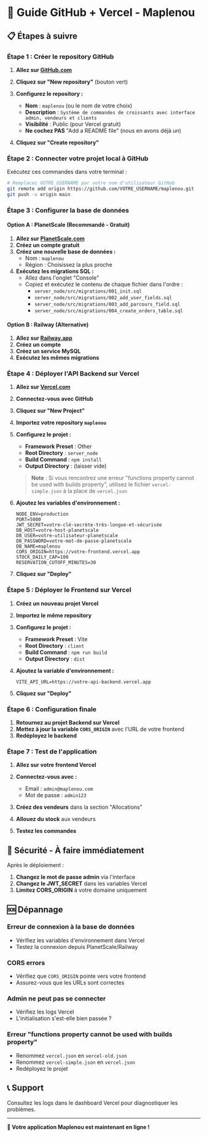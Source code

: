 # 🚀 Guide GitHub + Vercel - Maplenou

## 📋 Étapes à suivre

### **Étape 1 : Créer le repository GitHub**

1. **Allez sur [GitHub.com](https://github.com)**
2. **Cliquez sur "New repository"** (bouton vert)
3. **Configurez le repository :**
   - **Nom** : `maplenou` (ou le nom de votre choix)
   - **Description** : `Système de commandes de croissants avec interface admin, vendeurs et clients`
   - **Visibilité** : Public (pour Vercel gratuit)
   - **Ne cochez PAS** "Add a README file" (nous en avons déjà un)

4. **Cliquez sur "Create repository"**

### **Étape 2 : Connecter votre projet local à GitHub**

Exécutez ces commandes dans votre terminal :

```bash
# Remplacez VOTRE_USERNAME par votre nom d'utilisateur GitHub
git remote add origin https://github.com/VOTRE_USERNAME/maplenou.git
git push -u origin main
```

### **Étape 3 : Configurer la base de données**

#### Option A : PlanetScale (Recommandé - Gratuit)

1. **Allez sur [PlanetScale.com](https://planetscale.com)**
2. **Créez un compte gratuit**
3. **Créez une nouvelle base de données :**
   - Nom : `maplenou`
   - Région : Choisissez la plus proche
4. **Exécutez les migrations SQL :**
   - Allez dans l'onglet "Console"
   - Copiez et exécutez le contenu de chaque fichier dans l'ordre :
     - `server_node/src/migrations/001_init.sql`
     - `server_node/src/migrations/002_add_user_fields.sql`
     - `server_node/src/migrations/003_add_parcours_field.sql`
     - `server_node/src/migrations/004_create_orders_table.sql`

#### Option B : Railway (Alternative)

1. **Allez sur [Railway.app](https://railway.app)**
2. **Créez un compte**
3. **Créez un service MySQL**
4. **Exécutez les mêmes migrations**

### **Étape 4 : Déployer l'API Backend sur Vercel**

1. **Allez sur [Vercel.com](https://vercel.com)**
2. **Connectez-vous avec GitHub**
3. **Cliquez sur "New Project"**
4. **Importez votre repository `maplenou`**
5. **Configurez le projet :**
   - **Framework Preset** : Other
   - **Root Directory** : `server_node`
   - **Build Command** : `npm install`
   - **Output Directory** : (laisser vide)

   > **Note** : Si vous rencontrez une erreur "functions property cannot be used with builds property", utilisez le fichier `vercel-simple.json` à la place de `vercel.json`

6. **Ajoutez les variables d'environnement :**
   ```
   NODE_ENV=production
   PORT=5000
   JWT_SECRET=votre-clé-secrète-très-longue-et-sécurisée
   DB_HOST=votre-host-planetscale
   DB_USER=votre-utilisateur-planetscale
   DB_PASSWORD=votre-mot-de-passe-planetscale
   DB_NAME=maplenou
   CORS_ORIGIN=https://votre-frontend.vercel.app
   STOCK_DAILY_CAP=100
   RESERVATION_CUTOFF_MINUTES=30
   ```

7. **Cliquez sur "Deploy"**

### **Étape 5 : Déployer le Frontend sur Vercel**

1. **Créez un nouveau projet Vercel**
2. **Importez le même repository**
3. **Configurez le projet :**
   - **Framework Preset** : Vite
   - **Root Directory** : `client`
   - **Build Command** : `npm run build`
   - **Output Directory** : `dist`

4. **Ajoutez la variable d'environnement :**
   ```
   VITE_API_URL=https://votre-api-backend.vercel.app
   ```

5. **Cliquez sur "Deploy"**

### **Étape 6 : Configuration finale**

1. **Retournez au projet Backend sur Vercel**
2. **Mettez à jour la variable `CORS_ORIGIN`** avec l'URL de votre frontend
3. **Redéployez le backend**

### **Étape 7 : Test de l'application**

1. **Allez sur votre frontend Vercel**
2. **Connectez-vous avec :**
   - Email : `admin@maplenou.com`
   - Mot de passe : `admin123`

3. **Créez des vendeurs** dans la section "Allocations"
4. **Allouez du stock** aux vendeurs
5. **Testez les commandes**

## 🔐 Sécurité - À faire immédiatement

Après le déploiement :

1. **Changez le mot de passe admin** via l'interface
2. **Changez le JWT_SECRET** dans les variables Vercel
3. **Limitez CORS_ORIGIN** à votre domaine uniquement

## 🆘 Dépannage

### Erreur de connexion à la base de données
- Vérifiez les variables d'environnement dans Vercel
- Testez la connexion depuis PlanetScale/Railway

### CORS errors
- Vérifiez que `CORS_ORIGIN` pointe vers votre frontend
- Assurez-vous que les URLs sont correctes

### Admin ne peut pas se connecter
- Vérifiez les logs Vercel
- L'initialisation s'est-elle bien passée ?

### Erreur "functions property cannot be used with builds property"
- Renommez `vercel.json` en `vercel-old.json`
- Renommez `vercel-simple.json` en `vercel.json`
- Redéployez le projet

## 📞 Support

Consultez les logs dans le dashboard Vercel pour diagnostiquer les problèmes.

---

**🎉 Votre application Maplenou est maintenant en ligne !**
